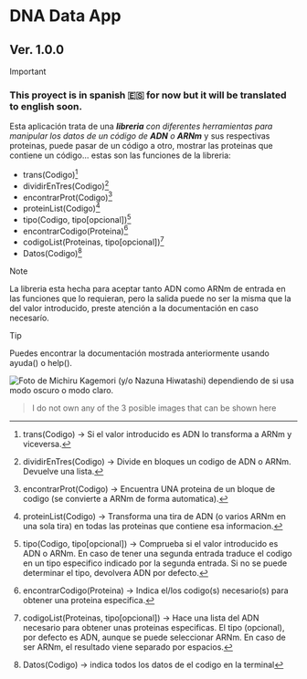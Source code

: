 # DNA Data App
## Ver. 1.0.0

> [!IMPORTANT]
> ### This proyect is in spanish :es: for now but it will be translated to english soon.

Esta aplicación trata de una _**libreria** con diferentes herramientas para manipular los datos de un código de **ADN** o **ARNm**_ y sus respectivas proteinas, puede pasar de un código a otro, mostrar las proteinas que contiene un código... estas son las funciones de la libreria:


  - trans(Codigo)[^1]  
  - dividirEnTres(Codigo)[^2]
  - encontrarProt(Codigo)[^3]
  - proteinList(Codigo)[^4]
  - tipo(Codigo, tipo[opcional])[^5]
  - encontrarCodigo(Proteina)[^6]
  - codigoList(Proteinas, tipo[opcional])[^7]
  - Datos(Codigo)[^8]



> [!NOTE]
> La libreria esta hecha para aceptar tanto ADN como ARNm de entrada en las funciones que lo requieran, pero la salida puede no ser la misma que la del valor introducido, preste atención a la documentación en caso necesarío.

> [!TIP]
> Puedes encontrar la documentación mostrada anteriormente usando ayuda() o help().
‎ ‎ ‎ ‎
[^1]: trans(Codigo) -> Si el valor introducido es ADN lo transforma a ARNm y viceversa.
[^2]: dividirEnTres(Codigo) -> Divide en bloques un codigo de ADN o ARNm. Devuelve una lista.
[^3]: encontrarProt(Codigo) -> Encuentra UNA proteina de un bloque de codigo (se convierte a ARNm de forma automatica).
[^4]: proteinList(Codigo) -> Transforma una tira de ADN (o varios ARNm en una sola tira) en todas las proteinas que contiene esa informacion.
[^5]: tipo(Codigo, tipo[opcional]) -> Comprueba si el valor introducido es ADN o ARNm. En caso de tener una segunda entrada traduce el codigo en un tipo especifico indicado por la segunda entrada. Si no se puede determinar el tipo, devolvera ADN por defecto.
[^6]: encontrarCodigo(Proteina) -> Indica el/los codigo(s) necesario(s) para obtener una proteina especifica.
[^7]: codigoList(Proteinas, tipo[opcional]) -> Hace una lista del ADN necesario para obtener unas proteinas especificas. El tipo (opcional), por defecto es ADN, aunque se puede seleccionar ARNm. En caso de ser ARNm, el resultado viene separado por espacios.
[^8]: Datos(Codigo) -> indica todos los datos de el codigo en la terminal


<picture>
  <source media="(prefers-color-scheme: dark)" srcset="https://github.com/superboom12s/DNA_Data_App/assets/85897199/9b7fa662-d65e-42c5-813d-cf9c339a7c69">
  <source media="(prefers-color-scheme: light)" srcset="https://github.com/superboom12s/DNA_Data_App/assets/85897199/b8da79ae-efcc-4274-99a8-f1fccb57647a">
  <img alt="Foto de Michiru Kagemori (y/o Nazuna Hiwatashi) dependiendo de si usa modo oscuro o modo claro." src="https://github.com/superboom12s/DNA_Data_App/assets/85897199/0c1cc0c2-3d0c-44f0-bf3c-f59c002fcfd7">
</picture>

> I do not own any of the 3 posible images that can be shown here
